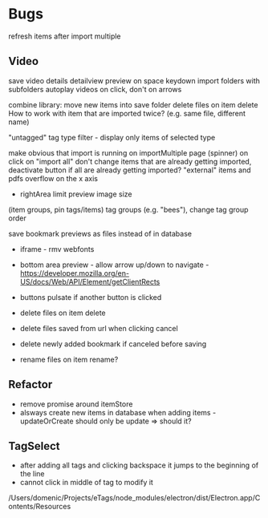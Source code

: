 # Bugs

refresh items after import multiple

## Video
save video details
detailview preview on space keydown
import folders with subfolders
autoplay videos on click, don't on arrows 

combine library: move new items into save folder
delete files on item delete
How to work with item that are imported twice? (e.g. same file, different name)

"untagged" tag
type filter - display only items of selected type

make obvious that import is running on importMultiple page (spinner) on click on "import all" don't change items that are already getting imported, deactivate button if all are already getting imported?
"external" items and pdfs overflow on the x axis
* rightArea limit preview image size

(item groups, pin tags/items)
tag groups (e.g. "bees"), change tag group order

save bookmark previews as files instead of in database


* iframe - rmv webfonts
* bottom area preview - allow arrow up/down to navigate - https://developer.mozilla.org/en-US/docs/Web/API/Element/getClientRects

* buttons pulsate if another button is clicked

* delete files on item delete
* delete files saved from url when clicking cancel
* delete newly added bookmark if canceled before saving

* rename files on item rename?

## Refactor
* remove promise around itemStore
* alsways create new items in database when adding items - updateOrCreate should only be update => should it?

## TagSelect
* after adding all tags and clicking backspace it jumps to the beginning of the line
* cannot click in middle of tag to modify it



/Users/domenic/Projects/eTags/node_modules/electron/dist/Electron.app/Contents/Resources
